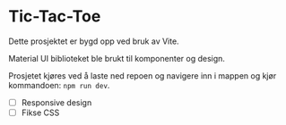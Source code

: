 # Tic-Tac-Toe

Dette prosjektet er bygd opp ved bruk av Vite.

Material UI biblioteket ble brukt til komponenter og design.

Prosjetet kjøres ved å laste ned repoen og navigere inn i mappen og kjør kommandoen: `npm run dev`.

- [ ] Responsive design
- [ ] Fikse CSS
